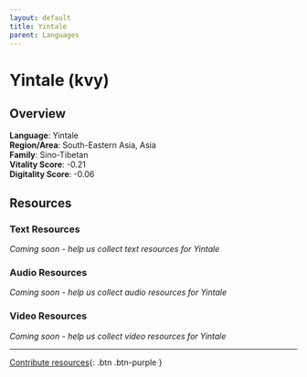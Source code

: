 ```yaml
---
layout: default
title: Yintale
parent: Languages
---
```


# Yintale (kvy)

## Overview

**Language**: Yintale  
**Region/Area**: South-Eastern Asia, Asia  
**Family**: Sino-Tibetan  
**Vitality Score**: -0.21  
**Digitality Score**: -0.06  

## Resources

### Text Resources
*Coming soon - help us collect text resources for Yintale*

### Audio Resources
*Coming soon - help us collect audio resources for Yintale*

### Video Resources
*Coming soon - help us collect video resources for Yintale*

---

[Contribute resources](https://fairtrain.github.io/){: .btn .btn-purple }
